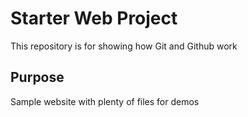 # Starter Web Project

This repository is for showing how Git and Github work

## Purpose

Sample website with plenty of files for demos